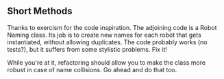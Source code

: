 ## Short Methods

Thanks to exercism for the code inspiration. The adjoining code is a Robot
Naming class. Its job is to create new names for each robot that gets
instantiated, without allowing duplicates. The code probably works (no tests?),
but it suffers from some stylistic problems. Fix it!

While you're at it, refactoring should allow you to make the class more robust
in case of name collisions. Go ahead and do that too.
